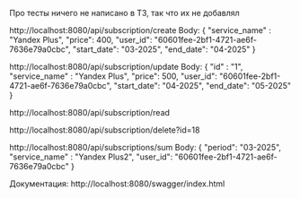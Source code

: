 Про тесты ничего не написано в ТЗ, так что их не добавлял

http://localhost:8080/api/subscription/create
Body:
{
"service_name" : "Yandex Plus",
"price": 400,
"user_id": "60601fee-2bf1-4721-ae6f-7636e79a0cbc",
"start_date": "03-2025",
"end_date": "04-2025"
}

http://localhost:8080/api/subscription/update
Body:
{
"id" : "1",
"service_name" : "Yandex Plus",
"price": 500,
"user_id": "60601fee-2bf1-4721-ae6f-7636e79a0cbc",
"start_date": "04-2025",
"end_date": "05-2025"
}

http://localhost:8080/api/subscription/read

http://localhost:8080/api/subscription/delete?id=18

http://localhost:8080/api/subscriptions/sum
Body:
{
"period": "03-2025",
"service_name" : "Yandex Plus2",
"user_id": "60601fee-2bf1-4721-ae6f-7636e79a0cbc"
}

Документация: http://localhost:8080/swagger/index.html